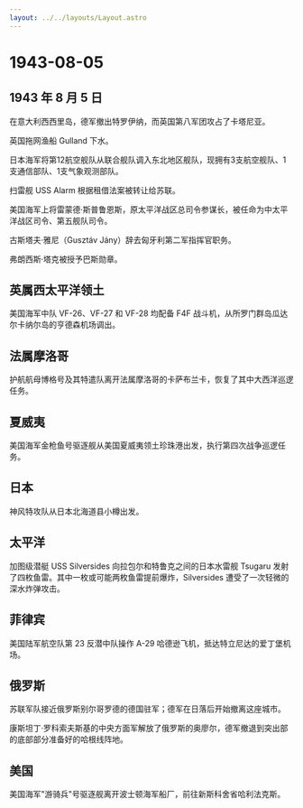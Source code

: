 ```yaml
---
layout: ../../layouts/Layout.astro
---
```


# 1943-08-05

## 1943 年 8 月 5 日

在意大利西西里岛，德军撤出特罗伊纳，而英国第八军团攻占了卡塔尼亚。

英国拖网渔船 Gulland 下水。

日本海军将第12航空舰队从联合舰队调入东北地区舰队，现拥有3支航空舰队、1支通信部队、1支气象观测部队。

扫雷舰 USS Alarm 根据租借法案被转让给苏联。

美国海军上将雷蒙德·斯普鲁恩斯，原太平洋战区总司令参谋长，被任命为中太平洋战区司令、第五舰队司令。

古斯塔夫·雅尼（Gusztáv Jány）辞去匈牙利第二军指挥官职务。

弗朗西斯·塔克被授予巴斯勋章。

## 英属西太平洋领土

美国海军中队 VF-26、VF-27 和 VF-28 均配备 F4F
战斗机，从所罗门群岛瓜达尔卡纳尔岛的亨德森机场调出。

## 法属摩洛哥

护航航母博格号及其特遣队离开法属摩洛哥的卡萨布兰卡，恢复了其中大西洋巡逻任务。

## 夏威夷

美国海军金枪鱼号驱逐舰从美国夏威夷领土珍珠港出发，执行第四次战争巡逻任务。

## 日本

神风特攻队从日本北海道县小樽出发。

## 太平洋

加图级潜艇 USS Silversides 向拉包尔和特鲁克之间的日本水雷舰 Tsugaru
发射了四枚鱼雷。其中一枚或可能两枚鱼雷提前爆炸，Silversides
遭受了一次轻微的深水炸弹攻击。

## 菲律宾

美国陆军航空队第 23 反潜中队操作 A-29
哈德逊飞机，抵达特立尼达的爱丁堡机场。

## 俄罗斯

苏联军队接近俄罗斯别尔哥罗德的德国驻军；德军在日落后开始撤离这座城市。

康斯坦丁·罗科索夫斯基的中央方面军解放了俄罗斯的奥廖尔，德军撤退到突出部的底部部分准备好的哈根线阵地。

## 美国

美国海军"游骑兵"号驱逐舰离开波士顿海军船厂，前往新斯科舍省哈利法克斯。
